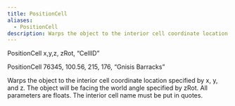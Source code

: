```yaml
---
title: PositionCell
aliases:
  - PositionCell
description: Warps the object to the interior cell coordinate location specified by x, y, and z.
---
```

PositionCell x,y,z, zRot, “CellID”

PositionCell 76345, 100.56, 215, 176, “Gnisis Barracks”

Warps the object to the interior cell coordinate location specified by x, y, and z. The object will be facing the world angle specified by zRot. All parameters are floats. The interior cell name must be put in quotes.
